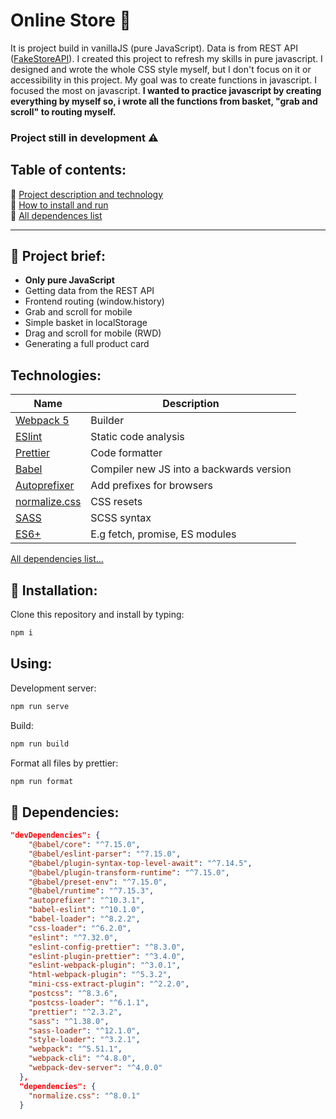 # Online Store 🛒

It is project build in vanillaJS (pure JavaScript). Data is from REST API ([FakeStoreAPI](https://fakestoreapi.com)). I created this project to refresh my skills in pure javascript. I designed and wrote the whole CSS style myself, but I don't focus on it or accessibility in this project. My goal was to create functions in javascript. I focused the most on  javascript. **I wanted to practice javascript by creating everything by myself so, i wrote all the functions from basket, "grab and scroll" to routing myself.**

### Project still in development  ⚠️

## Table of contents:

📝 [Project description and technology](#-project-brief)  
💾 [How to install and run](#-installation)  
📁 [All dependences list](#-installation)

---

## 📝 Project brief:

- **Only pure JavaScript**
- Getting data from the REST API
- Frontend routing (window.history)
- Grab and scroll for mobile
- Simple basket in localStorage
- Drag and scroll for mobile (RWD)
- Generating a full product card

## Technologies:

| Name                                                      | Description                              |
| --------------------------------------------------------- | ---------------------------------------- |
| [Webpack 5](https://webpack.js.org/)                      | Builder                                  |
| [ESlint](https://eslint.org/)                             | Static code analysis                     |
| [Prettier](https://prettier.io/)                          | Code formatter                           |
| [Babel](https://babeljs.io/)                              | Compiler new JS into a backwards version |
| [Autoprefixer](https://github.com/postcss/autoprefixer)   | Add prefixes for browsers                |
| [normalize.css](https://github.com/necolas/normalize.css) | CSS resets                               |
| [SASS](https://github.com/sass/dart-sass)                 | SCSS syntax                              |
| [ES6+](https://262.ecma-international.org/6.0/)           | E.g fetch, promise, ES modules           |

[All dependencies list...](https://github.com/sebast4an/online-store-vanillaJS#-dependencies)

## 💾 Installation:

Clone this repository and install by typing:

```bash
npm i
```

## Using:

Development server:

```bash
npm run serve
```

Build:

```bash
npm run build
```

Format all files by prettier:

```bash
npm run format
```

## 📁 Dependencies:

```json
"devDependencies": {
    "@babel/core": "^7.15.0",
    "@babel/eslint-parser": "^7.15.0",
    "@babel/plugin-syntax-top-level-await": "^7.14.5",
    "@babel/plugin-transform-runtime": "^7.15.0",
    "@babel/preset-env": "^7.15.0",
    "@babel/runtime": "^7.15.3",
    "autoprefixer": "^10.3.1",
    "babel-eslint": "^10.1.0",
    "babel-loader": "^8.2.2",
    "css-loader": "^6.2.0",
    "eslint": "^7.32.0",
    "eslint-config-prettier": "^8.3.0",
    "eslint-plugin-prettier": "^3.4.0",
    "eslint-webpack-plugin": "^3.0.1",
    "html-webpack-plugin": "^5.3.2",
    "mini-css-extract-plugin": "^2.2.0",
    "postcss": "^8.3.6",
    "postcss-loader": "^6.1.1",
    "prettier": "^2.3.2",
    "sass": "^1.38.0",
    "sass-loader": "^12.1.0",
    "style-loader": "^3.2.1",
    "webpack": "^5.51.1",
    "webpack-cli": "^4.8.0",
    "webpack-dev-server": "^4.0.0"
  },
  "dependencies": {
    "normalize.css": "^8.0.1"
  }
```
